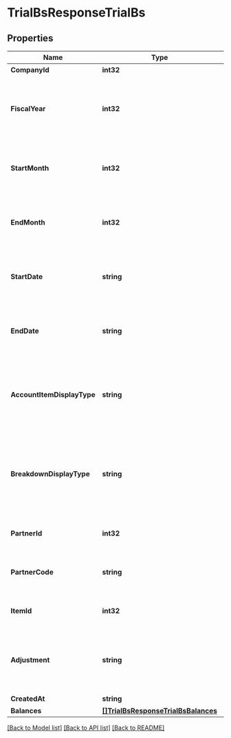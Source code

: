 # TrialBsResponseTrialBs

## Properties

Name | Type | Description | Notes
------------ | ------------- | ------------- | -------------
**CompanyId** | **int32** | 事業所ID | 
**FiscalYear** | **int32** | 会計年度(条件に指定した時、または条件に月、日条件がない時のみ含まれる） | [optional] 
**StartMonth** | **int32** | 発生月で絞込：開始会計月(1-12)(条件に指定した時のみ含まれる） | [optional] 
**EndMonth** | **int32** | 発生月で絞込：終了会計月(1-12)(条件に指定した時のみ含まれる） | [optional] 
**StartDate** | **string** | 発生日で絞込：開始日(yyyy-mm-dd)(条件に指定した時のみ含まれる） | [optional] 
**EndDate** | **string** | 発生日で絞込：終了日(yyyy-mm-dd)(条件に指定した時のみ含まれる） | [optional] 
**AccountItemDisplayType** | **string** | 勘定科目の表示（勘定科目: account_item, 決算書表示:group）(条件に指定した時のみ含まれる） | [optional] 
**BreakdownDisplayType** | **string** | 内訳の表示（取引先: partner, 品目: item, 勘定科目: account_item）(条件に指定した時のみ含まれる） | [optional] 
**PartnerId** | **int32** | 取引先ID(条件に指定した時のみ含まれる） | [optional] 
**PartnerCode** | **string** | 取引先コード(条件に指定した時のみ含まれる） | [optional] 
**ItemId** | **int32** | 品目ID(条件に指定した時のみ含まれる） | [optional] 
**Adjustment** | **string** | 決算整理仕訳のみ: only, 決算整理仕訳以外: without(条件に指定した時のみ含まれる） | [optional] 
**CreatedAt** | **string** | 作成日時 | [optional] 
**Balances** | [**[]TrialBsResponseTrialBsBalances**](trialBsResponse_trial_bs_balances.md) |  | 

[[Back to Model list]](../README.md#documentation-for-models) [[Back to API list]](../README.md#documentation-for-api-endpoints) [[Back to README]](../README.md)


